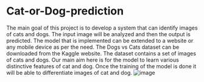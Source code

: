 # Cat-or-Dog-prediction
The main goal of this project is to develop a system that can identify images of cats and dogs. The input image will be analyzed and then the output is predicted. 
The model that is implemented can be extended to a website or any mobile device as per the need. 
The Dogs vs Cats dataset can be downloaded from the Kaggle website. The dataset contains a set of images of cats and dogs. 
Our main aim here is for the model to learn various distinctive features of cat and dog. Once the training of the model is done it will be able to differentiate images of cat and dog.
![image](https://user-images.githubusercontent.com/93217093/201868281-c98cb6b4-17e9-4733-ad1d-5cd20d9805b2.png)
